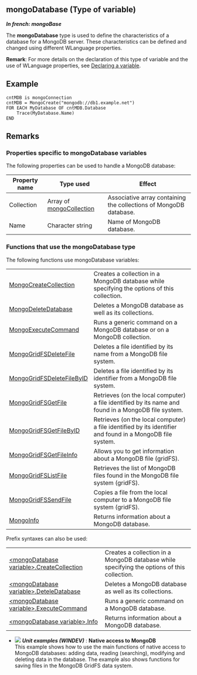 
## mongoDatabase (Type of variable)

***In french: mongoBase***
				



<a name="XUse"></a>
<a name="Use"></a>
<a name="description"></a>
The **mongoDatabase** type is used to define the characteristics of a database for a MongoDB server. These characteristics can be defined and changed using different WLanguage properties. 

**Remark**: For more details on the declaration of this type of variable and the use of WLanguage properties, see [Declaring a variable](../Motscles/1514032.md).


<a name="Example1"></a>
<a name="sample_code"></a>

## Example


```wl
cntMDB is mongoConnection
cntMDB = MongoCreate("mongodb://db1.example.net")
FOR EACH MyDatabase OF cntMDB.Database
	Trace(MyDatabase.Name)
END
```

<a name="NOTE0"></a>

## Remarks
<a name="NOTE0_1"></a>


### Properties specific to mongoDatabase variables
<a name="properties_specific_mongodatabase_variables_ELTPARAGRAPHE000039"></a>

The following properties can be used to handle a MongoDB database:

| Property name | Type used | Effect |
| --- | --- | --- |
| Collection | Array of [mongoCollection](../WDLang4/1000022411.md) | Associative array containing the collections of MongoDB database. |
| Name | Character string | Name of MongoDB database. |


<a name="NOTE0_2"></a>


### Functions that use the mongoDatabase type
<a name="functions_that_use_the_mongodatabase_type_ELTPARAGRAPHE000067"></a>The following functions use mongoDatabase variables: 



|   |   |
| --- | --- |
| [MongoCreateCollection](../WDLang4/1000022434.md) | Creates a collection in a MongoDB database while specifying the options of this collection. |
| [MongoDeleteDatabase](../WDLang4/1000022444.md) | Deletes a MongoDB database as well as its collections. |
| [MongoExecuteCommand](../WDLang4/1000022435.md) | Runs a generic command on a MongoDB database or on a MongoDB collection. |
| [MongoGridFSDeleteFile](../WDLang4/1000022440.md) | Deletes a file identified by its name from a MongoDB file system. |
| [MongoGridFSDeleteFileByID](../WDLang4/1000022596.md) | Deletes a file identified by its identifier from a MongoDB file system. |
| [MongoGridFSGetFile](../WDLang4/1000022439.md) | Retrieves (on the local computer) a file identified by its name and found in a MongoDB file system. |
| [MongoGridFSGetFileByID](../WDLang4/1000022595.md) | Retrieves (on the local computer) a file identified by its identifier and found in a MongoDB file system. |
| [MongoGridFSGetFileInfo](../WDLang4/1000023495.md) | Allows you to get information about a MongoDB file (gridFS). |
| [MongoGridFSListFile](../WDLang4/1000022438.md) | Retrieves the list of MongoDB files found in the MongoDB file system (gridFS). |
| [MongoGridFSSendFile](../WDLang4/1000022436.md) | Copies a file from the local computer to a MongoDB file system (gridFS). |
| [MongoInfo](../WDLang4/1000022441.md) | Returns information about a MongoDB database. |





Prefix syntaxes can also be used: 



|   |   |
| --- | --- |
| [&lt;mongoDatabase variable&gt;.CreateCollection](../WDLang4/1000023612.md) | Creates a collection in a MongoDB database while specifying the options of this collection. |
| [&lt;mongoDatabase variable&gt;.DeteleDatabase](../WDLang4/1000025399.md) | Deletes a MongoDB database as well as its collections. |
| [&lt;mongoDatabase variable&gt;.ExecuteCommand](../WDLang4/1000023636.md) | Runs a generic command on a MongoDB database. |
| [&lt;mongoDatabase variable&gt;.Info](../WDLang4/1000025396.md) | Returns information about a MongoDB database. |






- ![](https://doc.pcsoft.fr/en-US/images/image.awp?langid=3&name=NativeaccesstoMongoDB.gif) ***Unit examples (WINDEV)*** : **Native access to MongoDB** <br>This example shows how to use the main functions of native access to MongoDB databases: adding data, reading (searching), modifying and deleting data in the database. The example also shows functions for saving files in the MongoDB GridFS data system.


